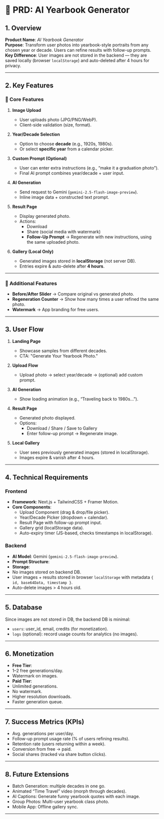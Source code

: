 # 📘 PRD: AI Yearbook Generator

## 1. Overview
**Product Name**: *AI Yearbook Generator*  
**Purpose**: Transform user photos into yearbook-style portraits from any chosen year or decade. Users can refine results with follow-up prompts.  
**Key Difference**: User images are not stored in the backend — they are saved locally (browser `localStorage`) and auto-deleted after 4 hours for privacy.  

---

## 2. Key Features

### 🔹 Core Features
1. **Image Upload**
   - User uploads photo (JPG/PNG/WebP).
   - Client-side validation (size, format).

2. **Year/Decade Selection**
   - Option to choose **decade** (e.g., 1920s, 1980s).
   - Or select **specific year** from a calendar picker.

3. **Custom Prompt (Optional)**
   - User can enter extra instructions (e.g., “make it a graduation photo”).
   - Final AI prompt combines year/decade + user input.

4. **AI Generation**
   - Send request to Gemini (`gemini-2.5-flash-image-preview`).
   - Inline image data + constructed text prompt.

5. **Result Page**
   - Display generated photo.
   - Actions:
     - Download
     - Share (social media with watermark)
     - **Follow-Up Prompt** → Regenerate with new instructions, using the same uploaded photo.

6. **Gallery (Local Only)**
   - Generated images stored in **localStorage** (not server DB).
   - Entries expire & auto-delete after **4 hours**.

---

### 🔹 Additional Features
- **Before/After Slider** → Compare original vs generated photo.
- **Regeneration Counter** → Show how many times a user refined the same photo.
- **Watermark** → App branding for free users.

---

## 3. User Flow

1. **Landing Page**
   - Showcase samples from different decades.
   - CTA: "Generate Your Yearbook Photo."

2. **Upload Flow**
   - Upload photo → select year/decade → (optional) add custom prompt.

3. **AI Generation**
   - Show loading animation (e.g., “Traveling back to 1980s…”).

4. **Result Page**
   - Generated photo displayed.
   - Options:
     - Download / Share / Save to Gallery
     - Enter follow-up prompt → Regenerate image.

5. **Local Gallery**
   - User sees previously generated images (stored in localStorage).
   - Images expire & vanish after 4 hours.

---

## 4. Technical Requirements

### Frontend
- **Framework**: Next.js + TailwindCSS + Framer Motion.
- **Core Components**:
  - Upload Component (drag & drop/file picker).
  - Year/Decade Picker (dropdown + calendar).
  - Result Page with follow-up prompt input.
  - Gallery grid (localStorage data).
  - Auto-expiry timer (JS-based, checks timestamps in localStorage).

### Backend
- **AI Model**: Gemini (`gemini-2.5-flash-image-preview`).
- **Prompt Structure**:
- **Storage**: 
- No images stored on backend DB.
- User images + results stored in browser `localStorage` with metadata `{ id, base64Data, timestamp }`.
- Auto-delete images > 4 hours old.

---

## 5. Database
Since images are not stored in DB, the backend DB is minimal:
- `users`: user_id, email, credits (for monetization).
- `logs` (optional): record usage counts for analytics (no images).

---

## 6. Monetization
- **Free Tier**:
- 1–2 free generations/day.
- Watermark on images.
- **Paid Tier**:
- Unlimited generations.
- No watermark.
- Higher resolution downloads.
- Faster generation queue.

---

## 7. Success Metrics (KPIs)
- Avg. generations per user/day.
- Follow-up prompt usage rate (% of users refining results).
- Retention rate (users returning within a week).
- Conversion from free → paid.
- Social shares (tracked via share button clicks).

---

## 8. Future Extensions
- Batch Generation: multiple decades in one go.
- Animated “Time Travel” video (morph through decades).
- AI Captions: Generate funny yearbook quotes with each image.
- Group Photos: Multi-user yearbook class photo.
- Mobile App: Offline gallery sync.

---
